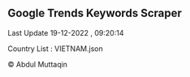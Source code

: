 

## Google Trends Keywords Scraper 
 
Last Update 19-12-2022 , 09:20:14

Country List :
VIETNAM.json



© Abdul Muttaqin 
